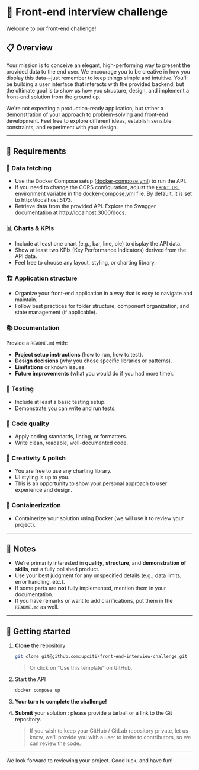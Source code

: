 # 🚀 Front-end interview challenge

Welcome to our front-end challenge!

## 📋 Overview

Your mission is to conceive an elegant, high-performing way to present the provided data to the end user. We encourage you to be creative in how you display this data—just remember to keep things simple and intuitive. You'll be building a user interface that interacts with the provided backend, but the ultimate goal is to show us how you structure, design, and implement a front-end solution from the ground up.

We're not expecting a production-ready application, but rather a demonstration of your approach to problem-solving and front-end development. Feel free to explore different ideas, establish sensible constraints, and experiment with your design.

---

## 📌 Requirements

### 📡 Data fetching

- Use the Docker Compose setup ([docker-compose.yml](./docker-compose.yml)) to run the API.
- If you need to change the CORS configuration, adjust the [`FRONT_URL`](./docker-compose.yml) environment variable in the [docker-compose.yml](./docker-compose.yml) file. By default, it is set to http://localhost:5173.
- Retrieve data from the provided API. Explore the Swagger documentation at http://localhost:3000/docs.

### 📊 Charts & KPIs

- Include at least one chart (e.g., bar, line, pie) to display the API data.
- Show at least two KPIs (Key Performance Indicators) derived from the API data.
- Feel free to choose any layout, styling, or charting library.

### 🏗️ Application structure

- Organize your front-end application in a way that is easy to navigate and maintain.
- Follow best practices for folder structure, component organization, and state management (if applicable).

### 📚 Documentation

Provide a `README.md` with:

- **Project setup instructions** (how to run, how to test).
- **Design decisions** (why you chose specific libraries or patterns).
- **Limitations** or known issues.
- **Future improvements** (what you would do if you had more time).

### 🧪 Testing

- Include at least a basic testing setup.
- Demonstrate you can write and run tests.

### 🧹 Code quality

- Apply coding standards, linting, or formatters.
- Write clean, readable, well-documented code.

### 🎨 Creativity & polish

- You are free to use any charting library.
- UI styling is up to you.
- This is an opportunity to show your personal approach to user experience and design.

### 🐳 Containerization

- Containerize your solution using Docker (we will use it to review your project).

---

## 📝 Notes

- We're primarily interested in **quality**, **structure**, and **demonstration of skills**, not a fully polished product.
- Use your best judgment for any unspecified details (e.g., data limits, error handling, etc.).
- If some parts are **not** fully implemented, mention them in your documentation.
- If you have remarks or want to add clarifications, put them in the `README.md` as well.

---

## 🚀 Getting started

1. **Clone** the repository

   ```bash
   git clone git@github.com:upciti/front-end-interview-challenge.git
   ```

   > Or click on "Use this template" on GitHub.

1. Start the API

   ```bash
   docker compose up
   ```

1. **Your turn to complete the challenge!**

1. **Submit** your solution : please provide a tarball or a link to the Git repository.
   > If you wish to keep your GitHub / GitLab repository private, let us know, we'll provide you with a user to invite to contributors, so we can review the code.

---

We look forward to reviewing your project. Good luck, and have fun!
